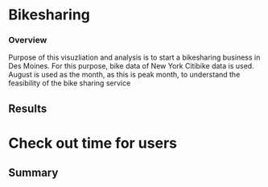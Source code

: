 # Bikesharing

### Overview 
Purpose of this visuzliation and analysis is to start a bikesharing business in Des Moines. For this purpose, bike data of New York Citibike data is used. 
August is used as the month, as this is peak month, to understand the feasibility of the bike sharing service 

## Results

# Check out time for users

## Summary
